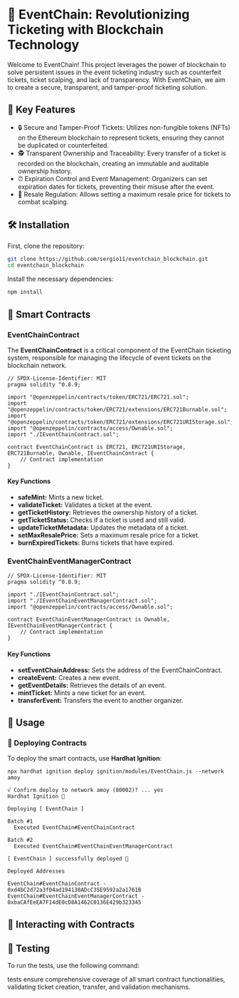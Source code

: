 # 🎫 EventChain: Revolutionizing Ticketing with Blockchain Technology
Welcome to EventChain! This project leverages the power of blockchain to solve persistent issues in the event ticketing industry such as counterfeit tickets, ticket scalping, and lack of transparency. With EventChain, we aim to create a secure, transparent, and tamper-proof ticketing solution.

## 🌟 Key Features
* 🔒 Secure and Tamper-Proof Tickets: Utilizes non-fungible tokens (NFTs) on the Ethereum blockchain to represent tickets, ensuring they cannot be duplicated or counterfeited.
* 🕵️ Transparent Ownership and Traceability: Every transfer of a ticket is recorded on the blockchain, creating an immutable and auditable ownership history.
* ⏰ Expiration Control and Event Management: Organizers can set expiration dates for tickets, preventing their misuse after the event.
* 💸 Resale Regulation: Allows setting a maximum resale price for tickets to combat scalping.

## 🛠️ Installation
First, clone the repository:

```bash
git clone https://github.com/sergio11/eventchain_blockchain.git
cd eventchain_blockchain
```

Install the necessary dependencies:

```bash
npm install
```

## 💼 Smart Contracts

### EventChainContract
The **EventChainContract** is a critical component of the EventChain ticketing system, responsible for managing the lifecycle of event tickets on the blockchain network.

```solidity
// SPDX-License-Identifier: MIT
pragma solidity ^0.8.9;

import "@openzeppelin/contracts/token/ERC721/ERC721.sol";
import "@openzeppelin/contracts/token/ERC721/extensions/ERC721Burnable.sol";
import "@openzeppelin/contracts/token/ERC721/extensions/ERC721URIStorage.sol";
import "@openzeppelin/contracts/access/Ownable.sol";
import "./IEventChainContract.sol";

contract EventChainContract is ERC721, ERC721URIStorage, ERC721Burnable, Ownable, IEventChainContract {
    // Contract implementation
}

```

#### Key Functions

* **safeMint:** Mints a new ticket.
* **validateTicket:** Validates a ticket at the event.
* **getTicketHistory:** Retrieves the ownership history of a ticket.
* **getTicketStatus:** Checks if a ticket is used and still valid.
* **updateTicketMetadata:** Updates the metadata of a ticket.
* **setMaxResalePrice:** Sets a maximum resale price for a ticket.
* **burnExpiredTickets:** Burns tickets that have expired.

### EventChainEventManagerContract

```solidity
// SPDX-License-Identifier: MIT
pragma solidity ^0.8.9;

import "./IEventChainContract.sol";
import "./IEventChainEventManagerContract.sol";
import "@openzeppelin/contracts/access/Ownable.sol";

contract EventChainEventManagerContract is Ownable, IEventChainEventManagerContract {
    // Contract implementation
}

```

#### Key Functions
* **setEventChainAddress:** Sets the address of the EventChainContract.
* **createEvent:** Creates a new event.
* **getEventDetails:** Retrieves the details of an event.
* **mintTicket:** Mints a new ticket for an event.
* **transferEvent:** Transfers the event to another organizer.

## 🚀 Usage

### 📜 Deploying Contracts
To deploy the smart contracts, use **Hardhat Ignition**:

```shell
npx hardhat ignition deploy ignition/modules/EventChain.js --network amoy   
```

```shell
√ Confirm deploy to network amoy (80002)? ... yes
Hardhat Ignition 🚀

Deploying [ EventChain ]

Batch #1
  Executed EventChain#EventChainContract

Batch #2
  Executed EventChain#EventChainEventManagerContract

[ EventChain ] successfully deployed 🚀

Deployed Addresses

EventChain#EventChainContract - 0xd4bC2d72a3f04ad194130ADcC35E9592a2a1761B
EventChain#EventChainEventManagerContract - 0xbaCAfEeEA7F14dE0cD8A1462C0136E429b323345
```

## 🔗 Interacting with Contracts

## 🧪 Testing
To run the tests, use the following command:

tests ensure comprehensive coverage of all smart contract functionalities, validating ticket creation, transfer, and validation mechanisms.




